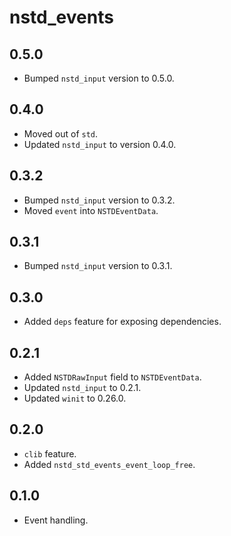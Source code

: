 # nstd_events
## 0.5.0
- Bumped `nstd_input` version to 0.5.0.
## 0.4.0
- Moved out of `std`.
- Updated `nstd_input` to version 0.4.0.
## 0.3.2
- Bumped `nstd_input` version to 0.3.2.
- Moved `event` into `NSTDEventData`.
## 0.3.1
- Bumped `nstd_input` version to 0.3.1.
## 0.3.0
- Added `deps` feature for exposing dependencies.
## 0.2.1
- Added `NSTDRawInput` field to `NSTDEventData`.
- Updated `nstd_input` to 0.2.1.
- Updated `winit` to 0.26.0.
## 0.2.0
- `clib` feature.
- Added `nstd_std_events_event_loop_free`.
## 0.1.0
- Event handling.
